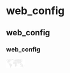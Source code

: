 # web_config
## web_config
### web_config

<img src="https://github.com/leekh730/web_config/blob/master/datas/world.png" width="50">
